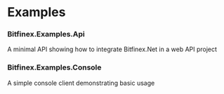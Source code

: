 # Examples

### Bitfinex.Examples.Api
A minimal API showing how to integrate Bitfinex.Net in a web API project

### Bitfinex.Examples.Console
A simple console client demonstrating basic usage
